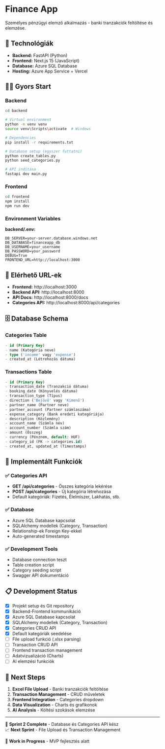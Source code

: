 # Finance App

Személyes pénzügyi elemző alkalmazás - banki tranzakciók feltöltése és elemzése.

## 🚀 Technológiák

- **Backend:** FastAPI (Python)
- **Frontend:** Next.js 15 (JavaScript)
- **Database:** Azure SQL Database
- **Hosting:** Azure App Service + Vercel

## 🏃‍♂️ Gyors Start

### Backend
```bash
cd backend

# Virtual environment
python -m venv venv
source venv\Scripts\activate  # Windows

# Dependencies
pip install -r requirements.txt

# Database setup (egyszer futtatni)
python create_tables.py
python seed_categories.py

# API indítása
fastapi dev main.py
```

### Frontend
```bash
cd frontend
npm install
npm run dev
```

### Environment Variables
**backend/.env:**
```env
DB_SERVER=your-server.database.windows.net
DB_DATABASE=financeapp_db
DB_USERNAME=your_username
DB_PASSWORD=your_password
DEBUG=True
FRONTEND_URL=http://localhost:3000
```

## 📱 Elérhető URL-ek

- **Frontend:** http://localhost:3000
- **Backend API:** http://localhost:8000
- **API Docs:** http://localhost:8000/docs
- **Categories API:** http://localhost:8000/api/categories

## 🗄️ Database Schema

### Categories Table
```sql
- id (Primary Key)
- name (Kategória neve)
- type ('income' vagy 'expense')
- created_at (Létrehozás dátuma)
```

### Transactions Table
```sql
- id (Primary Key)
- transaction_date (Tranzakció dátuma)
- booking_date (Könyvelés dátuma)
- transaction_type (Típus)
- direction ('Bejövő' vagy 'Kimenő')
- partner_name (Partner neve)
- partner_account (Partner számlaszáma)
- expense_category (Bank eredeti kategóriája)
- description (Közlemény)
- account_name (Számla név)
- account_number (Számla szám)
- amount (Összeg)
- currency (Pénznem, default: HUF)
- category_id (FK -> categories.id)
- created_at, updated_at (Timestamps)
```
## 🔧 Implementált Funkciók

### ✅ Categories API
- **GET /api/categories** - Összes kategória lekérése
- **POST /api/categories** - Új kategória létrehozása
- Default kategóriák: Fizetés, Élelmiszer, Lakhatás, stb.

### ✅ Database
- Azure SQL Database kapcsolat
- SQLAlchemy modellek (Category, Transaction)
- Relationship-ek Foreign Key-ekkel
- Auto-generated timestamps

### ✅ Development Tools
- Database connection teszt
- Table creation script
- Category seeding script
- Swagger API dokumentáció


## 📋 Development Status

- [x] Projekt setup és Git repository
- [x] Backend-Frontend kommunikáció
- [x] Azure SQL Database kapcsolat
- [x] SQLAlchemy modellek (Category, Transaction)
- [x] Categories CRUD API
- [x] Default kategóriák seedelése
- [ ] File upload funkció (.xlsx parsing)
- [ ] Transaction CRUD API
- [ ] Frontend transaction management
- [ ] Adatvizualizáció (Charts)
- [ ] AI elemzési funkciók

## 📝 Next Steps

1. **Excel File Upload** - Banki tranzakciók feltöltése
2. **Transaction Management** - CRUD műveletek
3. **Frontend Integration** - Categories dropdown
4. **Data Visualization** - Charts és grafikonok
5. **AI Analysis** - Költési szokások elemzése

---

🔧 **Sprint 2 Complete** - Database és Categories API kész  
📈 **Next Sprint** - File Upload és Transaction Management

🔧 **Work in Progress** - MVP fejlesztés alatt